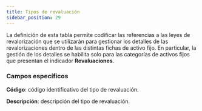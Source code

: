 ```yaml
---
title: Tipos de revaluación
sidebar_position: 29
---
```


La definición de esta tabla permite codificar las referencias a las leyes de revalorización que se utilizarán para gestionar los detalles de las revalorizaciones dentro de las distintas fichas de activo fijo. En particular, la gestión de los detalles se habilita solo para las categorías de activos fijos que presentan el indicador **Revaluaciones**.

### Campos específicos 

**Código**: código identificativo del tipo de revaluación.  

**Descripción**: descripción del tipo de revaluación.